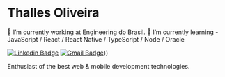 # Thalles Oliveira

🔭 I’m currently working at Engineering do Brasil.
🌱 I’m currently learning - JavaScript / React / React Native / TypeScript / Node / Oracle

[![Linkedin Badge](https://img.shields.io/badge/-Thalles%20Oliveira-6633cc?style=flat-square&logo=Linkedin&logoColor=white&link=https://www.linkedin.com/in/thalles-oliveira-263b311b9/)](https://www.linkedin.com/in/thalles-oliveira-263b311b9/) 
[![Gmail Badge](https://img.shields.io/badge/-thalles3br@gmail.com-6633cc?style=flat-square&logo=Gmail&logoColor=white&link=mailto:thalles3br@gmail.com)](mailto:thalles3br@gmail.com)))

Enthusiast of the best web & mobile development technologies.

